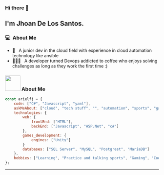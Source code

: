 ### Hi there 👋

## I'm Jhoan De Los Santos.

### 💻 &nbsp;About Me 

- 🤔 &nbsp; A junior dev in the cloud field with experience in cloud automation technology like ansible
- 👨‍👦‍👦 &nbsp; A developer turned Devops addicted to coffee who enjoys solving challenges as long as they work the first time :)


### <img src="https://media.giphy.com/media/VgCDAzcKvsR6OM0uWg/giphy.gif" width="50"> About Me


```javascript
const arielfj = {    
    code: ["C#", "Javascript", "yaml"],
    askMeAbout: ["cloud", "tech stuff", "", "automation", "sports", "games"],
    technologies: {
        web: {
            frontEnd: ["HTML"],
            backEnd: ["Javascript", "ASP.Net", "c#"]            
        },        
        games_development: {
            engines: ["Unity"]            
        }
        databases: ["SQL Server", "MySQL", "Postgrest", "MariaDB"]
    },
    hobbies: ["Learning", "Practice and talking sports", "Gaming", "Cooking"]
};
```

---------------------------------------------------------------------------------------------------------------------------------------------------------------------------------